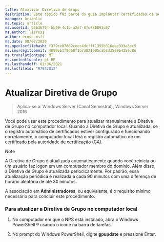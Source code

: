 ```yaml
---
title: Atualizar Diretiva de Grupo
description: Este tópico faz parte do guia implantar certificados de servidor para implantações com e sem fio 802.1 X
manager: brianlic
ms.topic: article
ms.assetid: 65b36794-bb09-4c1b-a2e7-8fc780893d97
ms.author: lizross
author: eross-msft
ms.date: 08/07/2020
ms.openlocfilehash: f379ce07682ceec4dcfff1395b316eee333a3ec5
ms.sourcegitcommit: 40905b1f9d68f1b7d821e05cab2d35e9b425e38d
ms.translationtype: MT
ms.contentlocale: pt-BR
ms.lasthandoff: 01/06/2021
ms.locfileid: "97947812"
---
```

# <a name="refresh-group-policy"></a>Atualizar Diretiva de Grupo

>Aplica-se a: Windows Server (Canal Semestral), Windows Server 2016

Você pode usar este procedimento para atualizar manualmente a Diretiva de Grupo no computador local. Quando a Diretiva de Grupo é atualizada, se o registro automático de certificados estiver configurado e funcionando corretamente, o computador local terá o registro automático de um certificado pela autoridade de certificação (CA).

> [!NOTE]
> A Diretiva de Grupo é atualizada automaticamente quando você reinicia ou um usuário faz logon em um computador membro do domínio. Além disso, a Diretiva de Grupo é atualizada periodicamente. Por padrão, essa atualização periódica é realizada a cada 90 minutos com uma diferença de horário aleatória de até 30 minutos.

A associação em **Administradores**, ou equivalente, é o requisito mínimo necessário para concluir este procedimento.

### <a name="to-refresh-group-policy-on-the-local-computer"></a>Para atualizar a Diretiva de Grupo no computador local

1.  No computador em que o NPS está instalado, abra o Windows PowerShell &reg; usando o ícone na barra de tarefas.

2.  No prompt do Windows PowerShell, digite **gpupdate** e pressione Enter.



